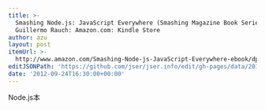 ```yaml
---
title: >-
  Smashing Node.js: JavaScript Everywhere (Smashing Magazine Book Series):
  Guillermo Rauch: Amazon.com: Kindle Store
author: azu
layout: post
itemUrl: >-
  http://www.amazon.com/Smashing-Node-js-JavaScript-Everywhere-ebook/dp/B008Z5OEUY
editJSONPath: 'https://github.com/jser/jser.info/edit/gh-pages/data/2012/09/index.json'
date: '2012-09-24T16:30:00+00:00'
---
```

Node.js本
